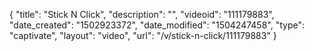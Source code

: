 {
    "title": "Stick N Click",
    "description": "",
    "videoid": "111179883",
    "date_created": "1502923372",
    "date_modified": "1504247458",
    "type": "captivate",
    "layout": "video",
    "url": "\/v\/stick-n-click\/111179883"
}